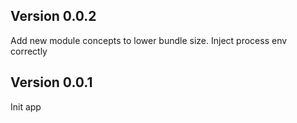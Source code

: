 ## Version 0.0.2
Add new module concepts to lower bundle size. 
Inject process env correctly

## Version 0.0.1
Init app